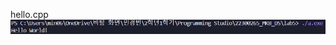 hello.cpp <br>
<img src = "https://github.com/min06150315/22300265_MKB_DS/blob/main/lab5/result/hello.png">